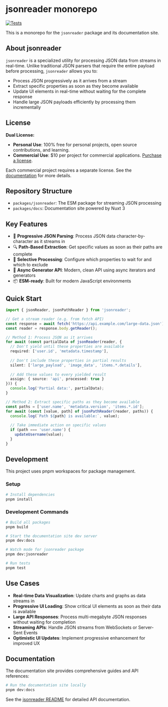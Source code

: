 # jsonreader monorepo

[![Tests](https://github.com/formkit/jsonreader/actions/workflows/tests.yml/badge.svg)](https://github.com/formkit/jsonreader/actions/workflows/tests.yml)

This is a monorepo for the `jsonreader` package and its documentation site.

## About jsonreader

`jsonreader` is a specialized utility for processing JSON data from streams in real-time. Unlike traditional JSON parsers that require the entire payload before processing, `jsonreader` allows you to:

- Process JSON progressively as it arrives from a stream
- Extract specific properties as soon as they become available
- Update UI elements in real-time without waiting for the complete response
- Handle large JSON payloads efficiently by processing them incrementally

## License

**Dual License:**
- **Personal Use**: 100% free for personal projects, open source contributions, and learning.
- **Commercial Use**: $10 per project for commercial applications. [Purchase a license](https://buy.stripe.com/14k7uU7jqc7x4jmdQS).

Each commercial project requires a separate license. See the [documentation](https://jsonreader.dev) for more details.

## Repository Structure

- `packages/jsonreader`: The ESM package for streaming JSON processing
- `packages/docs`: Documentation site powered by Nuxt 3

## Key Features

- 🚀 **Progressive JSON Parsing**: Process JSON data character-by-character as it streams in
- 🔍 **Path-Based Extraction**: Get specific values as soon as their paths are complete
- 🌳 **Selective Processing**: Configure which properties to wait for and which to exclude
- 🔄 **Async Generator API**: Modern, clean API using async iterators and generators
- 📦 **ESM-ready**: Built for modern JavaScript environments

## Quick Start

```typescript
import { jsonReader, jsonPathReader } from 'jsonreader';

// Get a stream reader (e.g. from fetch API)
const response = await fetch('https://api.example.com/large-data.json');
const reader = response.body.getReader();

// Method 1: Process JSON as it arrives
for await (const partialData of jsonReader(reader, {
  // Don't yield until these properties are available
  required: ['user.id', 'metadata.timestamp'],
  
  // Don't include these properties in partial results
  silent: ['large_payload', 'image_data', 'items.*.details'],
  
  // Add these values to every yielded result
  assign: { source: 'api', processed: true }
})) {
  console.log('Partial data:', partialData);
}

// Method 2: Extract specific paths as they become available
const paths = ['user.name', 'metadata.version', 'items.*.id'];
for await (const [value, path] of jsonPathReader(reader, paths)) {
  console.log(`Path ${path} is available:`, value);
  
  // Take immediate action on specific values
  if (path === 'user.name') {
    updateUsername(value);
  }
}
```

## Development

This project uses pnpm workspaces for package management.

### Setup

```bash
# Install dependencies
pnpm install
```

### Development Commands

```bash
# Build all packages
pnpm build

# Start the documentation site dev server
pnpm dev:docs

# Watch mode for jsonreader package
pnpm dev:jsonreader

# Run tests
pnpm test
```

## Use Cases

- **Real-time Data Visualization**: Update charts and graphs as data streams in
- **Progressive UI Loading**: Show critical UI elements as soon as their data is available
- **Large API Responses**: Process multi-megabyte JSON responses without waiting for completion
- **Streaming APIs**: Handle JSON streams from WebSockets or Server-Sent Events
- **Optimistic UI Updates**: Implement progressive enhancement for improved UX

## Documentation

The documentation site provides comprehensive guides and API references:

```bash
# Run the documentation site locally
pnpm dev:docs
```

See the [jsonreader README](./packages/jsonreader/README.md) for detailed API documentation. 